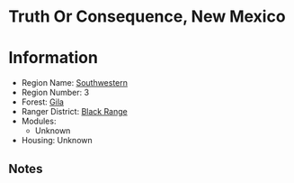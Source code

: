 
Truth Or Consequence, New Mexico
================================
  
# Information  
* Region Name: [Southwestern]()  
* Region Number: 3  
* Forest: [Gila](https://www.fs.usda.gov/gila/)  
* Ranger District: [Black Range]()  
* Modules:  
  - Unknown  
* Housing: Unknown  
  
## Notes

